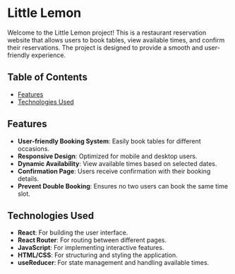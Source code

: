 # Little Lemon

Welcome to the Little Lemon project! This is a restaurant reservation website that allows users to book tables, view available times, and confirm their reservations. The project is designed to provide a smooth and user-friendly experience.

## Table of Contents

- [Features](#features)
- [Technologies Used](#technologies-used)

## Features

- **User-friendly Booking System**: Easily book tables for different occasions.
- **Responsive Design**: Optimized for mobile and desktop users.
- **Dynamic Availability**: View available times based on selected dates.
- **Confirmation Page**: Users receive confirmation with their booking details.
- **Prevent Double Booking**: Ensures no two users can book the same time slot.

## Technologies Used

- **React**: For building the user interface.
- **React Router**: For routing between different pages.
- **JavaScript**: For implementing interactive features.
- **HTML/CSS**: For structuring and styling the application.
- **useReducer**: For state management and handling available times.
